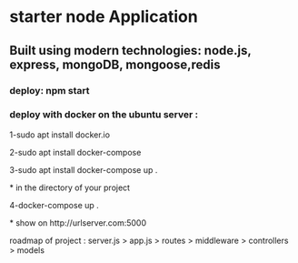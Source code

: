 <h1>starter node Application</h1>

<h2>Built using modern technologies: node.js, express, mongoDB, mongoose,redis </h2>
<h3>deploy: npm start</h3>
<h3>deploy with docker on the ubuntu server : </h3>
<p>1-sudo apt install docker.io</p>
<p>2-sudo apt install docker-compose</p>
<p>3-sudo apt install docker-compose up .</p>
* in the directory of your project
<p>4-docker-compose up .</p>
* show on http://urlserver.com:5000

<p>roadmap of project : server.js > app.js > routes > middleware > controllers > models </p>


